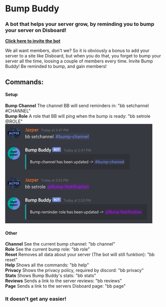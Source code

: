 # Bump Buddy
### A bot that helps your server grow, by reminding you to bump your server on Disboard!

**[Click here to invite the bot](https://discord.com/api/oauth2/authorize?client_id=765598792535244820&permissions=281664&scope=bot)**

We all want members, don't we? So it is obviously a bonus to add your server to a site like Disboard, but when you do that, you forget to bump your server all the time, loosing a couple of members every time. Invite Bump Buddy! Be reminded to bump, and gain members!

## Commands:
#### Setup
**Bump Channel** The channel BB will send reminders in: "bb setchannel #CHANNEL"  
**Bump Role** A role that BB will ping when the bump is ready: "bb setrole @ROLE"
![Setup Image](https://github.com/j4asper/bumpbuddy/blob/main/setup.PNG)

#### Other
**Channel** See the current bump channel: "bb channel"  
**Role** See the current bump role: "bb role"  
**Reset** Removes all data about your server (The bot will still funktion): "bb reset"  
**Help** Shows all the commands: "bb help"  
**Privacy** Shows the privacy policy, required by discord: "bb privacy"  
**Stats** Shows Bump Buddy's stats: "bb stats"  
**Reviews** Sends a link to the server reviews: "bb reviews"  
**Page** Sends a link to the servers Disboard page: "bb page"

### It doesn't get any easier!
